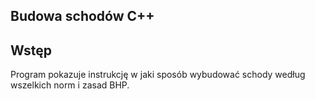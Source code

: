 ## Budowa schodów C++

## Wstęp
Program pokazuje instrukcję w jaki sposób wybudować schody według wszelkich norm i zasad BHP.
